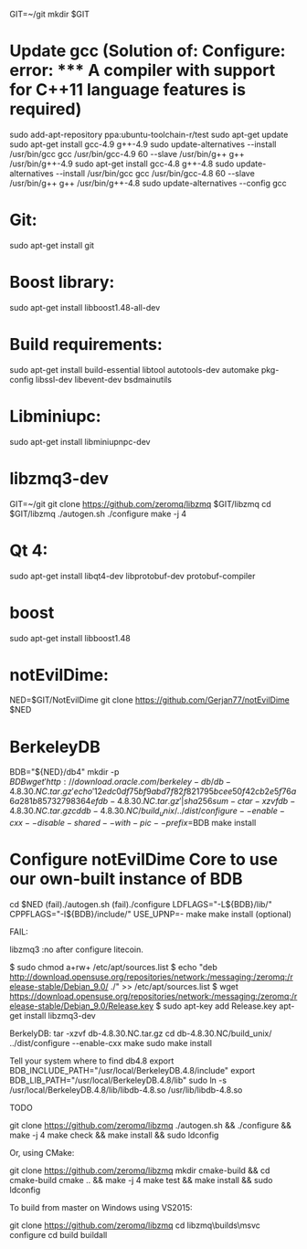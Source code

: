 GIT=~/git
mkdir $GIT

# Update gcc (Solution of: Configure: error: *** A compiler with support for C++11 language features is required)

sudo add-apt-repository ppa:ubuntu-toolchain-r/test
sudo apt-get update
sudo apt-get install gcc-4.9 g++-4.9
sudo update-alternatives --install /usr/bin/gcc gcc /usr/bin/gcc-4.9 60 --slave /usr/bin/g++ g++ /usr/bin/g++-4.9
sudo apt-get install gcc-4.8 g++-4.8
sudo update-alternatives --install /usr/bin/gcc gcc /usr/bin/gcc-4.8 60 --slave /usr/bin/g++ g++ /usr/bin/g++-4.8
sudo update-alternatives --config gcc

# Git:
sudo apt-get install git

# Boost library:
sudo apt-get install libboost1.48-all-dev

# Build requirements:
sudo apt-get install build-essential libtool autotools-dev automake pkg-config libssl-dev libevent-dev bsdmainutils

# Libminiupc:
sudo apt-get install libminiupnpc-dev

# libzmq3-dev
GIT=~/git
git clone https://github.com/zeromq/libzmq $GIT/libzmq
cd $GIT/libzmq
./autogen.sh 
./configure 
make -j 4

# Qt 4:

sudo apt-get install libqt4-dev libprotobuf-dev protobuf-compiler

# boost
sudo apt-get install libboost1.48

# notEvilDime:

NED=$GIT/NotEvilDime
git clone https://github.com/Gerjan77/notEvilDime $NED

# BerkeleyDB

BDB="${NED}/db4"
mkdir -p $BDB
wget 'http://download.oracle.com/berkeley-db/db-4.8.30.NC.tar.gz'
echo '12edc0df75bf9abd7f82f821795bcee50f42cb2e5f76a6a281b85732798364ef  db-4.8.30.NC.tar.gz' | sha256sum -c
tar -xzvf db-4.8.30.NC.tar.gz
cd db-4.8.30.NC/build_unix/
../dist/configure --enable-cxx --disable-shared --with-pic --prefix=$BDB
make install

# Configure notEvilDime Core to use our own-built instance of BDB
cd $NED
(fail)./autogen.sh
(fail)./configure LDFLAGS="-L${BDB}/lib/" CPPFLAGS="-I${BDB}/include/" USE_UPNP=-
make
make install (optional)







FAIL: 

libzmq3 :no after configure litecoin. 


$ sudo chmod a+rw+ /etc/apt/sources.list
$ echo "deb http://download.opensuse.org/repositories/network:/messaging:/zeromq:/release-stable/Debian_9.0/ ./" >> /etc/apt/sources.list
$ wget https://download.opensuse.org/repositories/network:/messaging:/zeromq:/release-stable/Debian_9.0/Release.key
$ sudo apt-key add Release.key
apt-get install libzmq3-dev

BerkelyDB:
tar -xzvf db-4.8.30.NC.tar.gz
cd db-4.8.30.NC/build_unix/
../dist/configure --enable-cxx
make
sudo make install

Tell your system where to find db4.8
export BDB_INCLUDE_PATH="/usr/local/BerkeleyDB.4.8/include"
export BDB_LIB_PATH="/usr/local/BerkeleyDB.4.8/lib"
sudo ln -s /usr/local/BerkeleyDB.4.8/lib/libdb-4.8.so /usr/lib/libdb-4.8.so

TODO

git clone https://github.com/zeromq/libzmq
./autogen.sh && ./configure && make -j 4
make check && make install && sudo ldconfig

Or, using CMake:

git clone https://github.com/zeromq/libzmq
mkdir cmake-build && cd cmake-build
cmake .. && make -j 4
make test && make install && sudo ldconfig

To build from master on Windows using VS2015:

git clone https://github.com/zeromq/libzmq
cd libzmq\builds\msvc
configure
cd build
buildall


